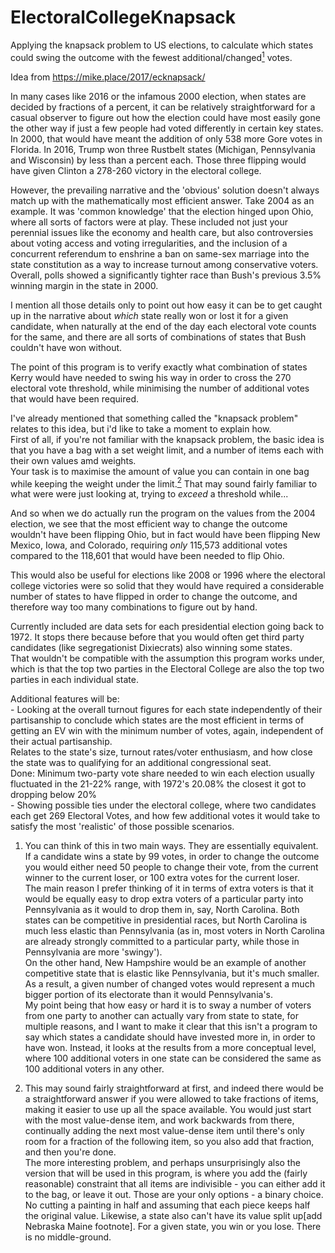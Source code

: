 # ElectoralCollegeKnapsack

Applying the knapsack problem to US elections, to calculate which states could swing the outcome with the fewest additional/changed[<sup>1</sup>](#footnote1) votes. 

Idea from https://mike.place/2017/ecknapsack/

In many cases like 2016 or the infamous 2000 election, when states are decided by fractions of a percent, it can be relatively straightforward for a casual observer to figure out how the election could have most easily gone the other way if just a few people had voted differently in certain key states.  
In 2000, that would have meant the addition of only 538 more Gore votes in Florida. In 2016, Trump won three Rustbelt states (Michigan, Pennsylvania and Wisconsin) by less than a percent each. Those three flipping would have given Clinton a 278-260 victory in the electoral college.

However, the prevailing narrative and the 'obvious' solution doesn't always match up with the mathematically most efficient answer.
Take 2004 as an example. It was 'common knowledge' that the election hinged upon Ohio, where all sorts of factors were at play. These included not just your perennial issues like the economy and health care, but also controversies about voting access and voting irregularities, and the inclusion of a concurrent referendum to enshrine a ban on same-sex marriage into the state constitution as a way to increase turnout among conservative voters.  
Overall, polls showed a significantly tighter race than Bush's previous 3.5% winning margin in the state in 2000.

I mention all those details only to point out how easy it can be to get caught up in the narrative about *which* state really won or lost it for a given candidate, when naturally at the end of the day each electoral vote counts for the same, and there are all sorts of combinations of states that Bush couldn't have won without.

The point of this program is to verify exactly what combination of states Kerry would have needed to swing his way in order to cross the 270 electoral vote threshold, while minimising the number of additional votes that would have been required.   

I've already mentioned that something called the "knapsack problem" relates to this idea, but i'd like to take a moment to explain how.  
First of all, if you're not familiar with the knapsack problem, the basic idea is that you have a bag with a set weight limit, and a number of items each with their own values amd weights.  
Your task is to maximise the amount of value you can contain in one bag while keeping the weight under the limit.[<sup>2</sup>](#footnote1) That may sound fairly familiar to what were were just looking at, trying to *exceed* a threshold while...

And so when we do actually run the program on the values from the 2004 election, we see that the most efficient way to change the outcome wouldn't have been flipping Ohio, but in fact would have been flipping New Mexico, Iowa, and Colorado, requiring *only* 115,573 additional votes compared to the 118,601 that would have been needed to flip Ohio.

This would also be useful for elections like 2008 or 1996 where the electoral college victories were so solid that they would have required a considerable number of states to have flipped in order to change the outcome, and therefore way too many combinations to figure out by hand.

Currently included are data sets for each presidential election going back to 1972. It stops there because before that you would often get third party candidates (like segregationist Dixiecrats) also winning some states.  
That wouldn't be compatible with the assumption this program works under, which is that the top two parties in the Electoral College are also the top two parties in each individual state.

Additional features will be:  
\- Looking at the overall turnout figures for each state independently of their partisanship to conclude which states are the most efficient in terms of getting an EV win with the minimum number of votes, again, independent of their actual partisanship.  
Relates to the state's size, turnout rates/voter enthusiasm, and how close the state was to qualifying for an additional congressional seat.  
Done: Minimum two-party vote share needed to win each election usually fluctuated in the 21-22% range, with 1972's 20.08% the closest it got to dropping below 20%  
\- Showing possible ties under the electoral college, where two candidates each get 269 Electoral Votes, and how few additional votes it would take to satisfy the most 'realistic' of those possible scenarios.

<a name="footnote1"></a>
1. You can think of this in two main ways. They are essentially equivalent.   
   If a candidate wins a state by 99 votes, in order to change the outcome you would either need 50 people to change their vote, from the current winner to the current loser, or 100 extra votes for the current loser.  
   The main reason I prefer thinking of it in terms of extra voters is that it would be equally easy to drop extra voters of a particular party into Pennsylvania as it would to drop them in, say, North Carolina. Both states can be competitive in presidential races, but North Carolina is much less elastic than Pennsylvania (as in, most voters in North Carolina are already strongly committed to a particular party, while those in Pennsylvania are more 'swingy').  
   On the other hand, New Hampshire would be an example of another competitive state that is elastic like Pennsylvania, but it's much smaller. As a result, a given number of changed votes would represent a much bigger portion of its electorate than it would Pennsylvania's.  
   My point being that how easy or hard it is to sway a number of voters from one party to another can actually vary from state to state, for multiple reasons, and I want to make it clear that this isn't a program to say which states a candidate should have invested more in, in order to have won. Instead, it looks at the results from a more conceptual level, where 100 additional voters in one state can be considered the same as 100 additional voters in any other. 
<a name="footnote2"></a>

2. This may sound fairly straightforward at first, and indeed there would be a straightforward answer if you were allowed to take fractions of items, making it easier to use up all the space available. You would just start with the most value-dense item, and work backwards from there, continually adding the next most value-dense item until there's only room for a fraction of the following item, so you also add that fraction, and then you're done.  
   The more interesting problem, and perhaps unsurprisingly also the version that will be used in this program, is where you add the (fairly reasonable) constraint that all items are indivisible - you can either add it to the bag, or leave it out. Those are your only options - a binary choice. No cutting a painting in half and assuming that each piece keeps half the original value. Likewise, a state also can't have its value split up[add Nebraska Maine footnote]. For a given state, you win or you lose. There is no middle-ground.
   
   